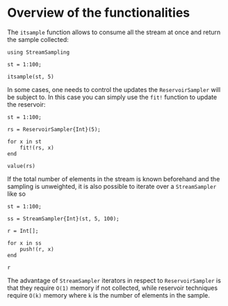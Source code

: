 
# Overview of the functionalities

The `itsample` function allows to consume all the stream at once and return the sample collected:

```@example 1
using StreamSampling

st = 1:100;

itsample(st, 5)
```

In some cases, one needs to control the updates the `ReservoirSampler` will be subject to. In this case
you can simply use the `fit!` function to update the reservoir:

```@example 1
st = 1:100;

rs = ReservoirSampler{Int}(5);

for x in st
    fit!(rs, x)
end

value(rs)
```

If the total number of elements in the stream is known beforehand and the sampling is unweighted, it is
also possible to iterate over a `StreamSampler` like so

```@example 1
st = 1:100;

ss = StreamSampler{Int}(st, 5, 100);

r = Int[];

for x in ss
    push!(r, x)
end

r
```

The advantage of `StreamSampler` iterators in respect to `ReservoirSampler` is that they require `O(1)`
memory if not collected, while reservoir techniques require `O(k)` memory where `k` is the number
of elements in the sample.
